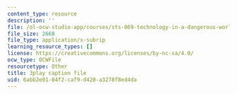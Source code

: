 ```yaml
---
content_type: resource
description: ''
file: /ol-ocw-studio-app/courses/sts-069-technology-in-a-dangerous-world-fall-2002/6abb2e0104f2caf9d420a3278f8ed4da_s_dn2M7JWy8.srt
file_size: 2668
file_type: application/x-subrip
learning_resource_types: []
license: https://creativecommons.org/licenses/by-nc-sa/4.0/
ocw_type: OCWFile
resourcetype: Other
title: 3play caption file
uid: 6abb2e01-04f2-caf9-d420-a3278f8ed4da
---
```

